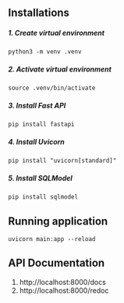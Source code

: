 ## Installations

##### 1. Create virtual environment
`python3 -m venv .venv`

##### 2. Activate virtual environment
`source .venv/bin/activate`

##### 3. Install Fast API
`pip install fastapi`

##### 4. Install Uvicorn
`pip install "uvicorn[standard]"`

##### 5. Install SQLModel
`pip install sqlmodel`

## Running application
`uvicorn main:app --reload`

## API Documentation
1. http://localhost:8000/docs
2. http://localhost:8000/redoc
